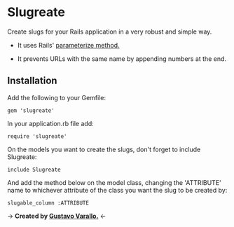 # Slugreate

Create slugs for your Rails application in a very robust and simple way.

* It uses Rails' [parameterize method.](http://api.rubyonrails.org/classes/ActiveSupport/Inflector.html#method-i-parameterize)

* It prevents URLs with the same name by appending numbers at the end.


## Installation

Add the following to your Gemfile:

```
gem 'slugreate'
```

In your application.rb file add:

```
require 'slugreate'
```

On the models you want to create the slugs, don't forget to include Slugreate:

```
include Slugreate
```

And add the method below on the model class, changing the 'ATTRIBUTE' name to whichever attribute of the class you want the slug to be created by:

```
slugable_column :ATTRIBUTE
```



-> **Created by [Gustavo Varallo.](http://varallo.me)** <-

